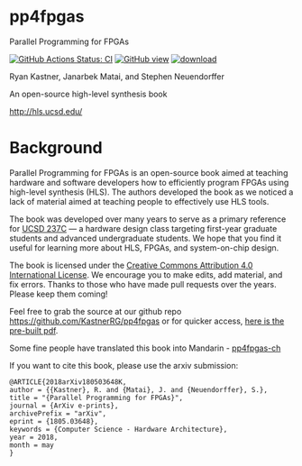 # pp4fpgas
Parallel Programming for FPGAs

[![GitHub Actions Status: CI](https://github.com/KastnerRG/pp4fpgas/workflows/Deploy%20build/badge.svg)](https://github.com/KastnerRG/pp4fpgas/actions?query=workflow%3A"Deploy+build"+branch%3Amaster)
[![GitHub view](https://img.shields.io/badge/GitHub-render-green.svg)](https://github.com/KastnerRG/pp4fpgas/blob/gh-pages/main.pdf)
[![download](https://img.shields.io/badge/Download-build-blue.svg)](https://github.com/KastnerRG/pp4fpgas/raw/gh-pages/main.pdf)

Ryan Kastner, Janarbek Matai, and Stephen Neuendorffer

An open-source high-level synthesis book

http://hls.ucsd.edu/

# Background

Parallel Programming for FPGAs is an open-source book aimed at teaching hardware and software developers how to efficiently program FPGAs using high-level synthesis (HLS). The authors developed the book as we noticed a lack of material aimed at teaching people to effectively use HLS tools.

The book was developed over many years to serve as a primary reference for [UCSD 237C](http://kastner.ucsd.edu/ryan/cse237c/) — a hardware design class targeting first-year graduate students and advanced undergraduate students. We hope that you find it useful for learning more about HLS, FPGAs, and system-on-chip design.

The book is licensed under the [Creative Commons Attribution 4.0 International License](LICENSE). We encourage you to make edits, add material, and fix errors. Thanks to those who have made pull requests over the years. Please keep them coming!

Feel free to grab the source at our github repo https://github.com/KastnerRG/pp4fpgas or for quicker access, [here is the pre-built pdf](https://github.com/KastnerRG/pp4fpgas/raw/gh-pages/main.pdf).

Some fine people have translated this book into Mandarin - [pp4fpgas-ch](https://github.com/xupsh/pp4fpgas-cn)

If you want to cite this book, please use the arxiv submission:
```
@ARTICLE{2018arXiv180503648K,
author = {{Kastner}, R. and {Matai}, J. and {Neuendorffer}, S.},
title = "{Parallel Programming for FPGAs}",
journal = {ArXiv e-prints},
archivePrefix = "arXiv",
eprint = {1805.03648},
keywords = {Computer Science - Hardware Architecture},
year = 2018,
month = may
}
```
